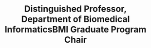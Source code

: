 ---
name: Lucila Ohno-Machado, MD, PhD, MBA
role: archive-Chair
email: lohnomachado@health.ucsd.edu
title: ["Distinguished Professor, Department of Biomedical Informatics", "BMI Graduate Program Chair"]
photo: lucila_ohno-machado.jpg
---